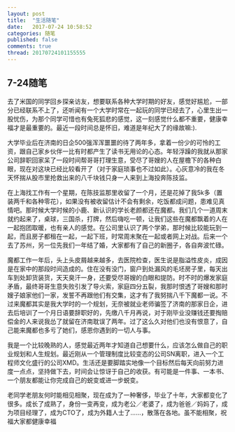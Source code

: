 ```yaml
---
layout: post
title:  "生活随笔"
date:   2017-07-24 10:58:52
categories: 随笔
published: false
comments: true
thread: 20170724101155555
---
```

7-24随笔
---
去了米国的同学回乡探亲访友，想要联系各种大学时期的好友，感觉好尴尬，一部分已经联系不上了，还听闻有一个大学时常在一起玩的同学已经去了，心里生出一股忧伤，为那个同学可惜也有兔死狐悲的感觉，这一刻感觉什么都不重要，健康幸福才是最重要的。最近一段时间总是怀旧，难道是年纪大了的缘故嘛:).

大学毕业后在济南的日企500强浑浑噩噩的待了两年多，拿着一份少的可怜的工资，跟自己家乡伙伴一比有时都产生了读书无用论的心态。年轻浮躁的我就从那家公司辞职回家呆了一段时间帮哥哥打理生意，受尽了哥嫂的人在屋檐下的各种白眼，现在对这块已经比较看开了（对于家庭琐事也不过如此）。心灰意冷的我在冬天怀揣从股市里抢救出来的八千块钱只身一人来到上海投奔陈技监。

在上海找工作有一个星期，在陈技监那里收留了一个月，还是花掉了我5k多（置装两千和各种零花），如果没有被收留估计不会有剩余，吃饭都成问题，患难见真情吧。那时候大学时候的小鹿、新认识的学长老颜都还在魔都。我们几个一道周末就约起来了，桌球，三国杀，打牌，然后嗨吃一顿，让我们这些在魔都飘着的人在一起抱团取暖，也有亲人的感觉。在公司里认识了两个学弟，那时候比较能玩到一起，而且房子都租在一起，一起下班，时常周末聚在一起或者网上对战。后来一个去了苏州，另一位先我们一年结了婚，大家都有了自己的新圈子，各自奔波忙碌。

魔都工作一年后，头上头皮屑越来越多，去医院检查，医生说是脂溢性皮炎，成因是在家中的那段时间造成的。住在没有没门，窗户到处漏风的毛坯房子里，每天出车到处卸货装货，天天臭汗一身，还要受尽哥嫂的白眼和提防。时不时的爆发家庭矛盾，最终哥哥生意失败引发了导火索，家庭四分五裂，我那时恨透了哥嫂和那时嫂子娘家他们一家，发誓不再跟他们有交集，这才有了我努揣八千下魔都一说。不过来魔都其实是我大学时的一个规划，无奈被就业老师骗签了济南的那家日企，进去后培训了一个月日语要辞职好的，先缴八千月再说，对于刚毕业没赚钱还要掏赔偿金的人来说我怂了就留在济南耽误了两年。过了这么久对他们也没有恨意了，自己能来魔都也多亏了她们，感恩你遇到的一切人与事。

我是一个比较晚熟的人，感觉最近两年才知道自己想要什么，应该怎么做自己的职业规划和人生规划。最近刚从一个管理制度比较变态的公司SN离职，进入一个工程师文化盛行的公司XMD。生活还是要脚踏实地像一个目标然后每天向前努力进度一点点，坚持做下去，时间会让惊讶于自己的收获。有可能是一件事、一本书、一个朋友都能让你完成自己的蜕变或进一步蜕变。

老同学老朋友何时能相见相聚，现在成为了一种奢侈，毕业了十年，大家都变化了很多。成长了成熟了，身份一变再变，成为老公／老婆了，成为爸爸／妈妈了，成为项目经理了，成为CTO了，成为外籍人士了……，散落在各地。虽不能相聚，祝福大家都健康幸福
